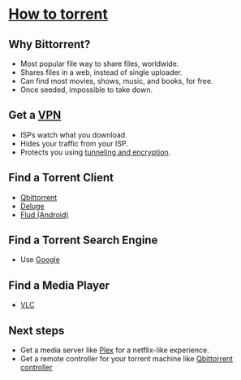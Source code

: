 # [How to torrent](https://youtu.be/ScDCIQI1LLI)

## Why Bittorrent?

- Most popular file way to share files, worldwide.
- Shares files in a web, instead of single uploader.
- Can find most movies, shows, music, and books, for free.
- Once seeded, impossible to take down.

## Get a [VPN](https://www.pcmag.com/article2/0,2817,2403388,00.asp)

- ISPs watch what you download.
- Hides your traffic from your ISP.
- Protects you using [tunneling and encryption](https://www.youtube.com/watch?v=yB1KiboEWC4).

## Find a Torrent Client

- [Qbittorrent](https://www.qbittorrent.org/)
- [Deluge](https://www.deluge-torrent.org/)
- [Flud (Android)](https://play.google.com/store/apps/details?id=com.delphicoder.flud)

## Find a Torrent Search Engine

- Use [Google](https://www.lifewire.com/top-torrent-sites-alternatives-to-kat-2483512) 

## Find a Media Player

- [VLC](https://www.videolan.org/vlc/index.html)

## Next steps

- Get a media server like [Plex](https://www.plex.tv/) for a netflix-like experience.
- Get a remote controller for your torrent machine like [Qbittorrent controller](https://play.google.com/store/apps/details?id=com.lgallardo.qbittorrentclient&hl=en)

